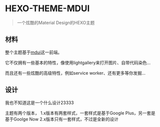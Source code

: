 # HEXO-THEME-MDUI

> 一个炫酷的Material Design的HEXO主题

## 材料
整个主题基于[mdui](http://mdui.org/)这一前端。

它不仅拥有一些基本的特性，像使用lightgallery来打开图片、自带代码染色...

而且还有一些炫酷的高级特性，例如service worker、还有更多等你发掘...

## 设计
我也不知道这是一个什么设计23333

主题有两个版本，
1.x版本有两套样式，一套样式是基于Google Plus，另一套是基于Goolge Now
2.x版本只有一套样式，不过是全新的设计
